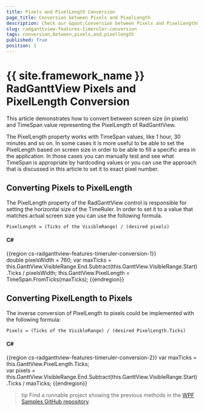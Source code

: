 ```yaml
---
title: Pixels and PixelLength Conversion
page_title: Conversion between Pixels and PixelLength
description: Check our &quot;Conversion between Pixels and PixelLength&quot; documentation article for the RadGanttView {{ site.framework_name }} control.
slug: radganttview-features-timeruler-conversion
tags: conversion,between,pixels,and,pixellength
published: True
position: 1
---
```


# {{ site.framework_name }} RadGanttView Pixels and PixelLength Conversion

This article demonstrates how to convert between screen size (in pixels) and TimeSpan value representing the PixelLength of RadGanttView.

The PixelLength property works with TimeSpan values, like 1 hour, 30 minutes and so on. In some cases it is more useful to be able to set the PixelLength based on screen size in order to be able to fill a specific area in the application. In those cases you can manually test and see what TimeSpan is appropriate by hardcoding values or you can use the approach that is discussed in this article to set it to exact pixel number. 

## Converting Pixels to PixelLength

The PixelLength property of the RadGanttView control is responsible for setting the horizontal size of the TimeRuler. In order to set it to a value that matches actual screen size you can use the following formula.

`PixelLength = (Ticks of the VisibleRange) / (desired pixels)`

#### __C#__  
{{region cs-radganttview-features-timeruler-conversion-1}}	
	double pixelsWidth = 760;
	var maxTicks = this.GanttView.VisibleRange.End.Subtract(this.GanttView.VisibleRange.Start).Ticks / pixelsWidth;	
	this.GanttView.PixelLength = TimeSpan.FromTicks(maxTicks);
{{endregion}}

## Converting PixelLength to Pixels

The inverse conversion of PixelLength to pixels could be implemented with the following formula: 

`Pixels = (Ticks of the VisibleRange) / (desired PixelLength.Ticks)`

#### __C#__  
{{region cs-radganttview-features-timeruler-conversion-2}}
	var maxTicks = this.GanttView.PixelLength.Ticks;	
	var pixels = this.GanttView.VisibleRange.End.Subtract(this.GanttView.VisibleRange.Start).Ticks / maxTicks;
{{endregion}}

>tip Find a runnable project showing the previous methods in the [WPF Samples GitHub repository](https://github.com/telerik/xaml-sdk/tree/master/GanttView/PixelsToPixelLengthConversion).